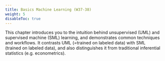 ```yaml
---
title: Basics Machine Learning (W37-38)
weight: 5
disableToc: true
---
```


This chapter introduces you to the intuition behind unsupervised (UML) and supervised machine (SML) learning, and demonstrates common techniques and workflows. It contrasts UML (=trained on labeled data) with SML (trained on labeled data), and also distinguishes it from traditional inferential statistics (e.g. econometrics).